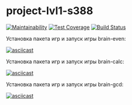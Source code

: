 # project-lvl1-s388
[![Maintainability](https://api.codeclimate.com/v1/badges/a99a88d28ad37a79dbf6/maintainability)](https://codeclimate.com/github/Verlevina/project-lvl1-s388)
[![Test Coverage](https://api.codeclimate.com/v1/badges/a99a88d28ad37a79dbf6/test_coverage)](https://codeclimate.com/github/Verlevina/project-lvl1-s388/test_coverage)
[![Build Status](https://travis-ci.com/Verlevina/project-lvl1-s388.svg?branch=master)](https://travis-ci.com/Verlevina/project-lvl1-s388)

Установка пакета игр и запуск игры brain-even:

[![asciicast](https://asciinema.org/a/CWtTxiBQOB25aPAjSu1L9EQSG.svg)](https://asciinema.org/a/CWtTxiBQOB25aPAjSu1L9EQSG)

Установка пакета игр и запуск игры brain-calc:

[![asciicast](https://asciinema.org/a/PWWl6jlfhyAO4p9W17eExu9gt.svg)](https://asciinema.org/a/PWWl6jlfhyAO4p9W17eExu9gt)

Установка пакета игр и запуск игры brain-gcd:

[![asciicast](https://asciinema.org/a/WCegidwqvaZZe0bzzH6uAZQZ5.svg)](https://asciinema.org/a/WCegidwqvaZZe0bzzH6uAZQZ5)
